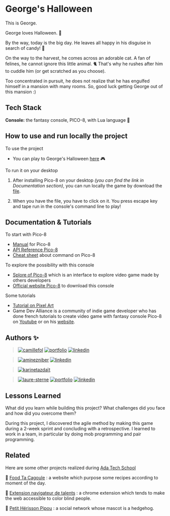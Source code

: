 # George's Halloween

This is George.

George loves Halloween. 🎃

By the way, today is the big day. He leaves all happy in his disguise in search of candy! 🍬

On the way to the harvest, he comes across an adorable cat. A fan of felines, he cannot ignore this little animal. 🐈 That's why he rushes after him to cuddle him (or get scratched as you choose). 

Too concentrated in pursuit, he does not realize that he has engulfed himself in a mansion with many rooms. So, good luck getting George out of this mansion :)

## Tech Stack

**Console:** the fantasy console, PICO-8, with Lua language 👾

## How to use and run locally the project

To use the project
- You can play to George's Halloween [here](https://617a5ee9c2577f51f1f05d38--sleepy-ritchie-a3943f.netlify.app/) 🎮

To run it on your desktop
  1. After installing Pico-8 on your desktop *(you can find the link in Documentation section)*, you can run locally the game by download the [file](https://drive.google.com/drive/folders/1dZ2S22AbVgi6Q32kzxv3iv5y1cAbgFrN?usp=sharing).

  2. When you have the file, you have to click on it. You press escape key and tape run in the console's command line to play!

    
## Documentation & Tutorials

To start with Pico-8
- [Manual](https://www.lexaloffle.com/dl/docs/pico-8_manual.html) for Pico-8
- [API Reference Pico-8](https://pico-8.fandom.com/wiki/APIReference)
- [Cheat sheet](https://www.lexaloffle.com/bbs/files/16585/PICO-8_Cheat-Sheet_0-9-2.png) about command on Pico-8

To explore the possibility with this console
- [Splore of Pico-8](https://pico-8.fandom.com/wiki/Splore) which is an interface to explore video game made by others developers
- [Official website Pico-8](https://www.lexaloffle.com/pico-8.php) to download this console

Some tutorials
- [Tutorial on Pixel Art](https://saint11.org/blog/pixel-art-tutorials/)
- Game Dev Alliance is a community of indie game developer who has done french tutorials to create video game with fantasy console Pico-8 on [Youtube](https://www.youtube.com/watch?v=YXbR0eqPoAw&ab_channel=GameDevAlliance) or on his [website](https://fairedesjeux.fr/pico-8/).

## Authors ✨

> [![camillefol](https://img.shields.io/badge/camille_fol-000?style=for-the-badge&logo=github&logoColor=white)](https://github.com/Ekhinox)
> [![portfolio](https://img.shields.io/badge/portfolio-26C200?style=for-the-badge&logo=ko-fi&logoColor=white)](https://relieved-pea-c87.notion.site/Camille-FOL-Portfolio-ead192e2d1164399a15846c2ce0f4a05)
> [![linkedin](https://img.shields.io/badge/linkedin-0A66C2?style=for-the-badge&logo=linkedin&logoColor=white)](https://www.linkedin.com/in/camille-fol/)

> [![aminezniber](https://img.shields.io/badge/amine_zniber-000?style=for-the-badge&logo=github&logoColor=white)](https://github.com/zniberfr)
> [![linkedin](https://img.shields.io/badge/linkedin-0A66C2?style=for-the-badge&logo=linkedin&logoColor=white)](https://www.linkedin.com/in/amine-zniber-896908231/)

> [![karinetazdaït](https://img.shields.io/badge/karine_tazdaït-000?style=for-the-badge&logo=github&logoColor=white)](https://github.com/karinetzdt)

> [![laure-sterne](https://img.shields.io/badge/laure_sterne-000?style=for-the-badge&logo=github&logoColor=white)](https://github.com/laure-sterne)
> [![portfolio](https://img.shields.io/badge/portfolio-26C200?style=for-the-badge&logo=ko-fi&logoColor=white)]()
> [![linkedin](https://img.shields.io/badge/linkedin-0A66C2?style=for-the-badge&logo=linkedin&logoColor=white)](https://www.linkedin.com/in/laure-sterne-3729a5144/)


## Lessons Learned

What did you learn while building this project? What challenges did you face and how did you overcome them?

During this project, I discovered the agile method by making this game during a 2-week sprint and concluding with a retrospective. I learned to work in a team, in particular by doing mob programming and pair programming.

## Related

Here are some other projects realized during [Ada Tech School](https://adatechschool.fr/)

  🍲 [Food Ta Cagoule](https://github.com/laure-sterne/foodTaCagoule) : a website which purpose some recipes according to moment of the day.

  🌈 [Extension navigateur de talents](https://github.com/laure-sterne/extentionNavigateurDeTalents) : a chrome extension which tends to make the web accessible to color blind people.

  🦔 [Petit Hérisson Pipou](https://github.com/laure-sterne/socialNetworkPetitHerissonPipou) : a social network whose mascot is a hedgehog.  

